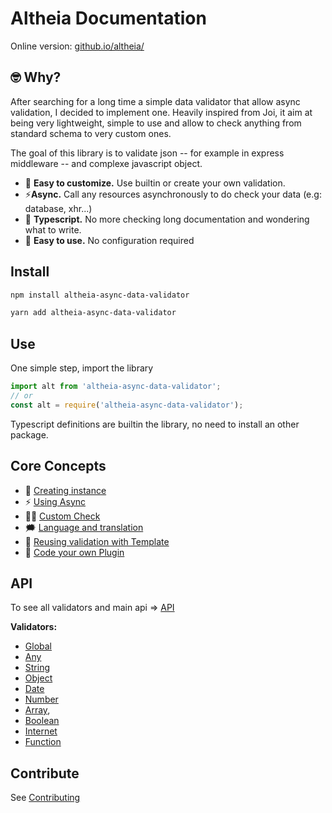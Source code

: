 # Altheia Documentation

Online version: [github.io/altheia/](https://bodinsamuel.github.io/altheia/)

## 🤓 Why?

After searching for a long time a simple data validator that allow async validation, I decided to implement one. Heavily inspired from Joi, it aim at being very lightweight, simple to use and allow to check anything from standard schema to very custom ones.

The goal of this library is to validate json -- for example in express middleware -- and complexe javascript object.

- 💅 **Easy to customize.** Use builtin or create your own validation.
- ⚡️**Async.** Call any resources asynchronously to do check your data (e.g: database, xhr...)
- 🤩 **Typescript.** No more checking long documentation and wondering what to write.
- 🧘 **Easy to use.** No configuration required

## Install

```bash
npm install altheia-async-data-validator
```

```sh
yarn add altheia-async-data-validator
```

## Use

One simple step, import the library

```javascript
import alt from 'altheia-async-data-validator';
// or
const alt = require('altheia-async-data-validator');
```

Typescript definitions are builtin the library, no need to install an other package.

## Core Concepts

- 👯‍ [Creating instance](core-concepts.md#-creating-instance)
- ⚡️ [Using Async](core-concepts.md#-using-async)
- 💪🏻 [Custom Check](core-concepts.md#-custom-check)
- 🗯 [Language and translation](core-concepts.md#-language-and-translation)
- 🎨 [Reusing validation with Template](core-concepts.md#-templates)
- 👾 [Code your own Plugin](core-concepts.md#-plugins)

## API

To see all validators and main api => [API](api.md)

**Validators:**

- [Global](api.md#global)
- [Any](api.md#any)
- [String](api.md#string)
- [Object](api.md#object)
- [Date](api.md#date)
- [Number](api.md#number)
- [Array](api.md#array),
- [Boolean](api.md#boolean)
- [Internet](api.md#internet)
- [Function](api.md#function)

## Contribute

See [Contributing](contributing)
